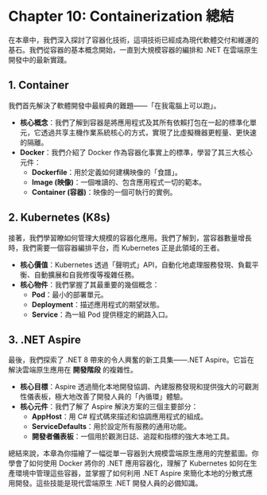 # Chapter 10: Containerization 總結

在本章中，我們深入探討了容器化技術，這項技術已經成為現代軟體交付和維運的基石。我們從容器的基本概念開始，一直到大規模容器的編排和 .NET 在雲端原生開發中的最新實踐。

## 1. Container
我們首先解決了軟體開發中最經典的難題——「在我電腦上可以跑」。
- **核心概念**：我們了解到容器是將應用程式及其所有依賴打包在一起的標準化單元，它透過共享主機作業系統核心的方式，實現了比虛擬機器更輕量、更快速的隔離。
- **Docker**：我們介紹了 Docker 作為容器化事實上的標準，學習了其三大核心元件：
    - **Dockerfile**：用於定義如何建構映像的「食譜」。
    - **Image (映像)**：一個唯讀的、包含應用程式一切的範本。
    - **Container (容器)**：映像的一個可執行的實例。

## 2. Kubernetes (K8s)
接著，我們學習瞭如何管理大規模的容器化應用。我們了解到，當容器數量增長時，我們需要一個容器編排平台，而 Kubernetes 正是此領域的王者。
- **核心價值**：Kubernetes 透過「聲明式」API，自動化地處理服務發現、負載平衡、自動擴展和自我修復等複雜任務。
- **核心物件**：我們掌握了其最重要的幾個概念：
    - **Pod**：最小的部署單元。
    - **Deployment**：描述應用程式的期望狀態。
    - **Service**：為一組 Pod 提供穩定的網路入口。

## 3. .NET Aspire
最後，我們探索了 .NET 8 帶來的令人興奮的新工具集——.NET Aspire。它旨在解決雲端原生應用在 **開發階段** 的複雜性。
- **核心目標**：Aspire 透過簡化本地開發協調、內建服務發現和提供強大的可觀測性儀表板，極大地改善了開發人員的「內循環」體驗。
- **核心元件**：我們了解了 Aspire 解決方案的三個主要部分：
    - **AppHost**：用 C# 程式碼來描述和協調應用程式的組成。
    - **ServiceDefaults**：用於設定所有服務的通用功能。
    - **開發者儀表板**：一個用於觀測日誌、追蹤和指標的強大本地工具。

總結來說，本章為你描繪了一幅從單一容器到大規模雲端原生應用的完整藍圖。你學會了如何使用 Docker 將你的 .NET 應用容器化，理解了 Kubernetes 如何在生產環境中管理這些容器，並掌握了如何利用 .NET Aspire 來簡化本地的分散式應用開發。這些技能是現代雲端原生 .NET 開發人員的必備知識。